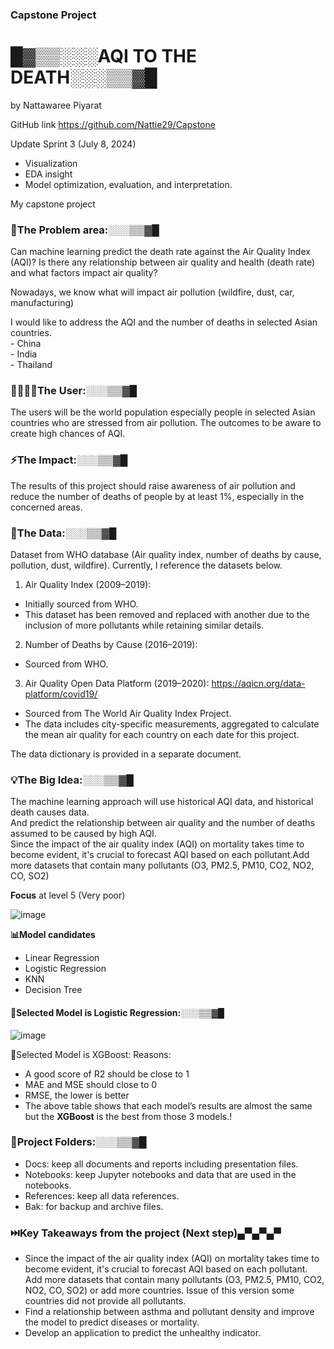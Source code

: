 ### Capstone Project 
# █▓▒▒░░░AQI TO THE DEATH░░░▒▒▓█
by Nattawaree Piyarat

GitHub link https://github.com/Nattie29/Capstone

Update Sprint 3  (July 8, 2024)
- Visualization
- EDA insight
- Model optimization, evaluation, and interpretation.

My capstone project

###  🌱The Problem area:░░░▒▒▓█ 
Can machine learning predict the death rate against the Air Quality Index (AQI)?
Is there any relationship between air quality and health (death rate) and what factors impact air quality? 

Nowadays, we know what will impact air pollution (wildfire, dust, car, manufacturing)

I would like to address the AQI and the number of deaths in selected Asian countries.\
	- China\
	- India\
	- Thailand
### 👩‍👩‍👧‍👦The User:░░░▒▒▓█ 
The users will be the world population especially people in selected Asian countries who are stressed from air pollution. The outcomes to be aware to create high chances of AQI. 
### ⚡The Impact:░░░▒▒▓█ 
The results of this project should raise awareness of air pollution and reduce the number of deaths of people by at least 1%, especially in the concerned areas.
### 📄The Data:░░░▒▒▓█ 
Dataset from WHO database (Air quality index, number of deaths by cause, pollution, dust, wildfire).
Currently, I reference the datasets below.

1. Air Quality Index (2009–2019):
- Initially sourced from WHO.
- This dataset has been removed and replaced with another due to the inclusion of more pollutants while retaining similar details.
2. Number of Deaths by Cause (2016–2019):
- Sourced from WHO.
3. Air Quality Open Data Platform (2019–2020): https://aqicn.org/data-platform/covid19/
- Sourced from The World Air Quality Index Project.
- The data includes city-specific measurements, aggregated to calculate the mean air quality for each country on each date for this project.

The data dictionary is provided in a separate document.

### 💡The Big Idea:░░░▒▒▓█ 
The machine learning approach will use historical AQI data, and historical death causes data.\
And predict the relationship between air quality and the number of deaths assumed to be caused by high AQI.\
Since the impact of the air quality index (AQI) on mortality takes time to become evident, it's crucial to forecast AQI based on each pollutant.Add more datasets that contain many pollutants (O3, PM2.5, PM10, CO2, NO2, CO, SO2)

**Focus** at level 5 (Very poor)

![image](https://github.com/Nattie29/Capstone/assets/159632621/682fe791-46e1-4b88-8760-51cbef12f7d2)

**📊Model candidates** 
- Linear Regression
- Logistic Regression
- KNN
- Decision Tree

#### 🏅Selected Model is Logistic Regression:░░░▒▒▓█ 
![image](https://github.com/Nattie29/Capstone/assets/159632621/d7e83961-2085-4173-91b1-841cac50bc37)


🏅Selected Model is XGBoost:
Reasons:
- A good score of R2 should be close to 1
- MAE and MSE should close to 0
- RMSE, the lower is better
- The above table shows that each model’s results are almost the same but the **XGBoost** is the best from those 3 models.!

  

### 📂Project Folders:░░░▒▒▓█ 
- Docs: keep all documents and reports including presentation files.
- Notebooks: keep Jupyter notebooks and data that are used in the notebooks.
- References: keep all data references.
- Bak: for backup and archive files.

### ⏭️Key Takeaways from the project (Next step)▄▀▄▀▄▀ 

- Since the impact of the air quality index (AQI) on mortality takes time to become evident, it's crucial to forecast AQI based on each pollutant. Add more datasets that contain many pollutants (O3, PM2.5, PM10, CO2, NO2, CO, SO2) or add more countries. Issue of this version some countries did not provide all pollutants.
- Find a relationship between asthma and pollutant density and improve the model to predict diseases or mortality. 
- Develop an application to predict the unhealthy indicator.



